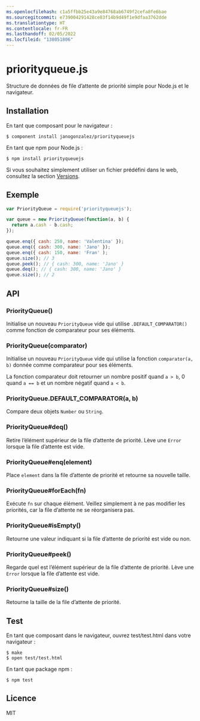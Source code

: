 ```yaml
---
ms.openlocfilehash: c1a5ffbb25e43a9e84768ab6749f2cefa8fe6bae
ms.sourcegitcommit: e739004291428ce83f14b9d49f1e9dfaa3762dde
ms.translationtype: HT
ms.contentlocale: fr-FR
ms.lasthandoff: 02/05/2022
ms.locfileid: "138051806"
---
```

# <a name="priorityqueuejs"></a>priorityqueue.js

Structure de données de file d’attente de priorité simple pour Node.js et le navigateur.

## <a name="installation"></a>Installation

En tant que composant pour le navigateur :

```
$ component install janogonzalez/priorityqueuejs
```

En tant que npm pour Node.js :

```
$ npm install priorityqueuejs
```

Si vous souhaitez simplement utiliser un fichier prédéfini dans le web, consultez la section [Versions](
https://github.com/janogonzalez/priorityqueuejs/releases).

## <a name="example"></a>Exemple

```js
var PriorityQueue = require('priorityqueuejs');

var queue = new PriorityQueue(function(a, b) {
  return a.cash - b.cash;
});

queue.enq({ cash: 250, name: 'Valentina' });
queue.enq({ cash: 300, name: 'Jano' });
queue.enq({ cash: 150, name: 'Fran' );
queue.size(); // 3
queue.peek(); // { cash: 300, name: 'Jano' }
queue.deq(); // { cash: 300, name: 'Jano' }
queue.size(); // 2
```

## <a name="api"></a>API

### <a name="priorityqueue"></a>PriorityQueue()

Initialise un nouveau `PriorityQueue` vide qui utilise `.DEFAULT_COMPARATOR()` comme fonction de comparateur pour ses éléments.

### <a name="priorityqueuecomparator"></a>PriorityQueue(comparator)

Initialise un nouveau `PriorityQueue` vide qui utilise la fonction `comparator(a, b)` donnée comme comparateur pour ses éléments.

La fonction comparateur doit retourner un nombre positif quand `a > b`, 0 quand `a == b` et un nombre négatif quand `a < b`.

### <a name="priorityqueuedefault_comparatora-b"></a>PriorityQueue.DEFAULT_COMPARATOR(a, b)

Compare deux objets `Number` ou `String`.

### <a name="priorityqueuedeq"></a>PriorityQueue#deq()

Retire l’élément supérieur de la file d’attente de priorité.
Lève une `Error` lorsque la file d’attente est vide.

### <a name="priorityqueueenqelement"></a>PriorityQueue#enq(element)

Place `element` dans la file d’attente de priorité et retourne sa nouvelle taille.

### <a name="priorityqueueforeachfn"></a>PriorityQueue#forEach(fn)

Exécute `fn` sur chaque élément. Veillez simplement à ne pas modifier les priorités, car la file d’attente ne se réorganisera pas.

### <a name="priorityqueueisempty"></a>PriorityQueue#isEmpty()

Retourne une valeur indiquant si la file d’attente de priorité est vide ou non.

### <a name="priorityqueuepeek"></a>PriorityQueue#peek()

Regarde quel est l’élément supérieur de la file d’attente de priorité.
Lève une `Error` lorsque la file d’attente est vide.

### <a name="priorityqueuesize"></a>PriorityQueue#size()

Retourne la taille de la file d’attente de priorité.

## <a name="testing"></a>Test

En tant que composant dans le navigateur, ouvrez test/test.html dans votre navigateur :

```
$ make
$ open test/test.html
```

En tant que package npm :

```
$ npm test
```

## <a name="licence"></a>Licence

MIT
